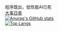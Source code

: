 程序既出，低性能AI已死  
[大事日表](大事日表.md)  
[![Anurag's GitHub stats](https://github-readme-stats.vercel.app/api?username=bigLRRH)](https://github.com/anuraghazra/github-readme-stats)  
[![Top Langs](https://github-readme-stats.vercel.app/api/top-langs/?username=bigLRRH&langs_count=10&layout=ie)](https://github.com/anuraghazra/github-readme-stats)  
